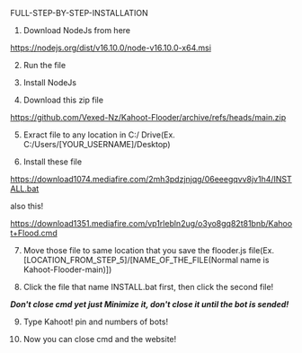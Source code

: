 FULL-STEP-BY-STEP-INSTALLATION
1. Download NodeJs from here

https://nodejs.org/dist/v16.10.0/node-v16.10.0-x64.msi

2. Run the file

3. Install NodeJs

4. Download this zip file

https://github.com/Vexed-Nz/Kahoot-Flooder/archive/refs/heads/main.zip

5. Exract file to any location in C:/ Drive(Ex. C:/Users/[YOUR_USERNAME]/Desktop)

6. Install these file

https://download1074.mediafire.com/2mh3pdzjnjqg/06eeegqvv8jv1h4/INSTALL.bat

also this!

https://download1351.mediafire.com/vp1rlebln2ug/o3yo8gq82t81bnb/Kahoot+Flood.cmd

7. Move those file to same location that you save the flooder.js file(Ex. [LOCATION_FROM_STEP_5]/[NAME_OF_THE_FILE(Normal name is Kahoot-Flooder-main)])

8. Click the file that name INSTALL.bat first, then click the second file!

***Don't close cmd yet just Minimize it, don't close it until the bot is sended!***

9. Type Kahoot! pin and numbers of bots!

10. Now you can close cmd and the website!